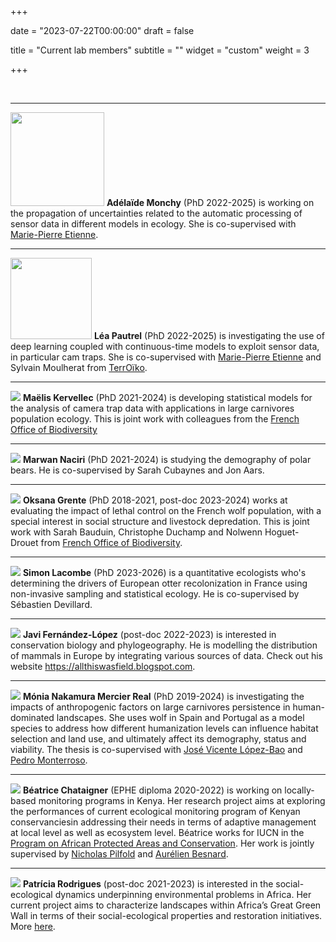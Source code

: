 +++

date = "2023-07-22T00:00:00"
draft = false

title = "Current lab members"
subtitle = ""
widget = "custom"
weight = 3

+++

<br>

<hr> 

<img src="/img/adelaide.jpeg" width="150"> **Adélaïde Monchy** (PhD 2022-2025) is working on the propagation of uncertainties related to the automatic processing of sensor data in different models in ecology. She is co-supervised with [Marie-Pierre Etienne](https://marieetienne.github.io/).

<hr> 

<img src="/img/lea.jpg" width="130"> **Léa Pautrel** (PhD 2022-2025) is investigating the use of deep learning coupled with continuous-time models to exploit sensor data, in particular cam traps. She is co-supervised with [Marie-Pierre Etienne](https://marieetienne.github.io/) and Sylvain Moulherat from [TerrOïko](https://www.terroiko.fr/fr).

<hr> 

![](/img/maelis.jpeg)
**Maëlis Kervellec** (PhD 2021-2024) is developing statistical models for the analysis of camera trap data with applications in large carnivores population ecology. This is joint work with colleagues from the [French Office of Biodiversity](https://ofb.gouv.fr/)

<hr> 

![](/img/marwan.jpg)
**Marwan Naciri** (PhD 2021-2024) is studying the demography of polar bears. He is co-supervised by Sarah Cubaynes and Jon Aars. 

<hr> 

![](/img/oksana.png)
**Oksana Grente** (PhD 2018-2021, post-doc 2023-2024) works at evaluating the impact of lethal control on the French wolf population, with a special interest in social structure and livestock depredation. This is joint work with Sarah Bauduin, Christophe Duchamp and Nolwenn Hoguet-Drouet from [French Office of Biodiversity](https://ofb.gouv.fr/).

<hr> 

![](/img/simon.jpg)
**Simon Lacombe** (PhD 2023-2026) is a quantitative ecologists who's determining the drivers of European otter recolonization in France using non-invasive sampling and statistical ecology. He is co-supervised by Sébastien Devillard. 

<hr> 

![](/img/javi.png)
**Javi Fernández-López** (post-doc 2022-2023) is interested in conservation biology and phylogeography. He is modelling the distribution of mammals in Europe by integrating various sources of data. Check out his website <https://allthiswasfield.blogspot.com>.

<hr> 

![](/img/monia.jpg)
**Mónia Nakamura Mercier Real** (PhD 2019-2024) is investigating the impacts of anthropogenic factors on large carnivores persistence in human-dominated landscapes. She uses wolf in Spain and Portugal as a model species to address how different humanization levels can influence habitat selection and land use, and ultimately affect its demography, status and viability. The thesis is co-supervised with [José Vicente López-Bao](https://scholar.google.es/citations?user=mWcf6MsAAAAJ&hl=es) and [Pedro Monterroso](https://scholar.google.com/citations?user=2ulB-8QAAAAJ&hl=en).

<hr>

![](/img/bea.jpg)
**Béatrice Chataigner** (EPHE diploma 2020-2022) is working on locally-based monitoring programs in Kenya. Her research project aims at exploring the performances of current ecological monitoring program of Kenyan conservanciesin addressing their needs in terms of adaptive management at local level as well as ecosystem level. Béatrice works for IUCN in the [Program on African Protected Areas and Conservation](https://papaco.org/). Her work is jointly supervised by [Nicholas Pilfold](https://institute.sandiegozoo.org/staff/nicholas-pilfold-phd) and [Aurélien Besnard](https://www.cefe.cnrs.fr/fr/actus/44-french/recherche/bc/bev/291-aurelien-besnard).

<hr> 

![](/img/patricia.jpg) **Patrícia Rodrigues** (post-doc 2021-2023) is interested in the social-ecological dynamics underpinning environmental problems in Africa. Her current project aims to characterize landscapes within Africa’s Great Green Wall in terms of their social-ecological properties and restoration initiatives. More [here]( https://rodriguespatri.wixsite.com/home). 
